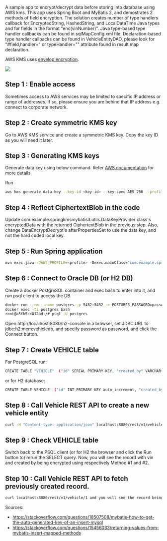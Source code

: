 A sample app to encrypt/decrypt data before storing into database using AWS kms. This app uses Spring Boot and MyBatis 2, and demostrates 2 methods of field encryption. The solution creates number of type handlers callback for EncryptedString, HashedString, and LocalDataTime Java types and for fields in the format "enc(vinNumber)". Java type-based type handler callbacks can be found in sqlMapConfig.xml file. Declaration-based type handler callbacks can be found in VehicleEntityDAO, please look for "#field,handler=" or typeHandler="" attribute found in result map declaration.  

AWS KMS uses [envelop encryption](https://docs.aws.amazon.com/kms/latest/developerguide/concepts.html#enveloping).

![](diagram.png)
## Step 1 : Enable access
Sometimes access to AWS services may be limited to specific IP address or range of addresses. If so, please ensure you are behind that IP address e.g. connect to corporate network.

## Step 2 : Create symmetric KMS key
Go to AWS KMS service and create a symmetric KMS key. Copy the key ID as you will need it later.

## Step 3 : Generating KMS keys

Generate data key using below command. Refer [AWS documentation](https://docs.aws.amazon.com/cli/latest/reference/kms/generate-data-key.html) for more details.

Run
```bash
aws kms generate-data-key --key-id <key-id> --key-spec AES_256 --profile <can be skipped if AWS_PROFILE set> --region us-west-2
```

## Step 4 : Reflect CiphertextBlob in the code 
Update com.example.springkmsmybatis3.utils.DataKeyProvider class's encryptedData with the returned CiphertextBlob in the previous step. Also, change DataEncryptDecrypt's afterPropertiesSet to use the data key, and not the hard coded local key.

## Step 5 : Run Spring application 

```bash
mvn exec:java -DAWS_PROFILE=<profile> -Dexec.mainClass="com.example.springkmsmybatis3.SpringKMSMyBatis3Application"
```

## Step 6 : Connect to Oracle DB (or H2 DB)
Create a docker PostgreSQL container and exec bash to enter into it, and run psql client to access the DB.

```bash
docker run --rm --name postgres -p 5432:5432 -e POSTGRES_PASSWORD=password -d postgres
docker exec -ti postgres bash
root@a5fb5cc812ad:/# psql -U postgres
```

Open http://localhost:8080/h2-console in a browser, set JDBC URL to jdbc:h2:mem:vehicledb, and specify password as password, and click the Connect button.

## Step 7 : Create VEHICLE table 
For PostgreSQL run:

```bash
CREATE TABLE "VEHICLE"  ("id" SERIAL PRIMARY KEY, "created_by" VARCHAR(255), "created_on" TIMESTAMP, "make" VARCHAR(255), "mode_year" VARCHAR(255), "model" VARCHAR(255), "type" VARCHAR(255), "vin" VARCHAR(255));
```

or for H2 database: 

```bash
CREATE TABLE VEHICLE  ("id" INT PRIMARY KEY auto_increment, "created_by" VARCHAR(255), "created_on" TIMESTAMP, "make" VARCHAR(255), "mode_year" VARCHAR(255), "model" VARCHAR(255), "type" VARCHAR(255), "vin" VARCHAR(255))
```

## Step 8 : Call Vehicle REST API to create a new vehicle entity 

```bash
curl -H "Content-type: application/json" localhost:8080/rest/v1/vehicle -d @payload1.json
```

## Step 9 : Check VEHICLE table 
Switch back to the PSQL client (or for H2 the browser and click the Run button to) rerun the SELECT query. Now, you will see the record with vin and created by being encrypted using respectively Method #1 and #2.

## Step 10 : Call Vehicle REST API to fetch previously created record. 

```bash
curl localhost:8080/rest/v1/vehicle/1 and you will see the record being returned.
```

Sources:

+ https://stackoverflow.com/questions/18507508/mybatis-how-to-get-the-auto-generated-key-of-an-insert-mysql
+ https://stackoverflow.com/questions/15456033/returning-values-from-mybatis-insert-mapped-methods
